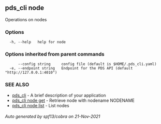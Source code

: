 ## pds_cli node

Operations on nodes

### Options

```
  -h, --help   help for node
```

### Options inherited from parent commands

```
      --config string     config file (default is $HOME/.pds_cli.yaml)
  -e, --endpoint string   Endpoint for the PDS API (default "http://127.0.0.1:4010")
```

### SEE ALSO

* [pds_cli](pds_cli.md)	 - A brief description of your application
* [pds_cli node get](pds_cli_node_get.md)	 - Retrieve node with nodename NODENAME
* [pds_cli node list](pds_cli_node_list.md)	 - List nodes

###### Auto generated by spf13/cobra on 21-Nov-2021
